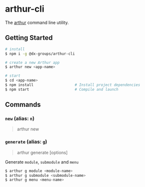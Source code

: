 # arthur-cli

The [arthur](https://github.com/dx-groups/athena) command line utility.

## Getting Started

```bash
# install
$ npm i -g @dx-groups/arthur-cli

# create a new Arthur app
$ arthur new <app-name>

# start
$ cd <app-name>
$ npm install                   # Install project dependencies
$ npm start                     # Compile and launch
```

## Commands

### `new` (alias: `n`)

> arthur new <app-name>

### `generate` (alias: `g`)

> arthur generate [options]

Generate `module`, `submodule` and `menu`

```bash
$ arthur g module <module-name>
$ arthur g submodule <submodule-name>
$ arthur g menu <menu-name>
```
